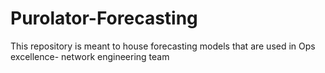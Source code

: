 # Purolator-Forecasting
This repository is meant to house forecasting models that are used in Ops excellence- network engineering team

